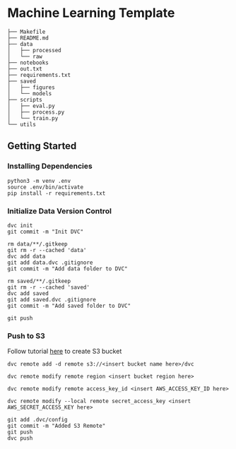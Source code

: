 # Machine Learning Template

```
├── Makefile
├── README.md
├── data
│   ├── processed
│   └── raw
├── notebooks
├── out.txt
├── requirements.txt
├── saved
│   ├── figures
│   └── models
├── scripts
│   ├── eval.py
│   ├── process.py
│   └── train.py
└── utils
```

## Getting Started

### Installing Dependencies

```
python3 -m venv .env
source .env/bin/activate
pip install -r requirements.txt
```

### Initialize Data Version Control

```
dvc init
git commit -m "Init DVC"

rm data/**/.gitkeep
git rm -r --cached 'data'
dvc add data
git add data.dvc .gitignore
git commit -m "Add data folder to DVC"

rm saved/**/.gitkeep
git rm -r --cached 'saved'
dvc add saved
git add saved.dvc .gitignore
git commit -m "Add saved folder to DVC"

git push
```

### Push to S3

Follow tutorial [here](https://docs.aws.amazon.com/AmazonS3/latest/userguide/creating-bucket.html) to create S3 bucket

```
dvc remote add -d remote s3://<insert bucket name here>/dvc
```

```
dvc remote modify remote region <insert bucket region here>
```

```
dvc remote modify remote access_key_id <insert AWS_ACCESS_KEY_ID here>
```

```
dvc remote modify --local remote secret_access_key <insert AWS_SECRET_ACCESS_KEY here>
```

```
git add .dvc/config
git commit -m "Added S3 Remote"
git push
dvc push
```
